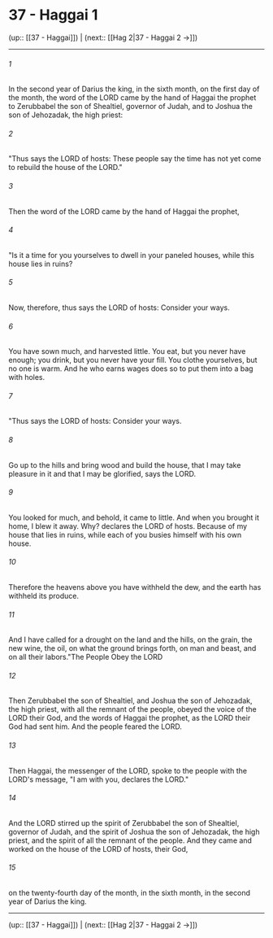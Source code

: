 # 37 - Haggai 1

(up:: [[37 - Haggai]]) | (next:: [[Hag 2|37 - Haggai 2 →]])

***


###### 1 
In the second year of Darius the king, in the sixth month, on the first day of the month, the word of the LORD came by the hand of Haggai the prophet to Zerubbabel the son of Shealtiel, governor of Judah, and to Joshua the son of Jehozadak, the high priest: 

###### 2 
"Thus says the LORD of hosts: These people say the time has not yet come to rebuild the house of the LORD." 

###### 3 
Then the word of the LORD came by the hand of Haggai the prophet, 

###### 4 
"Is it a time for you yourselves to dwell in your paneled houses, while this house lies in ruins? 

###### 5 
Now, therefore, thus says the LORD of hosts: Consider your ways. 

###### 6 
You have sown much, and harvested little. You eat, but you never have enough; you drink, but you never have your fill. You clothe yourselves, but no one is warm. And he who earns wages does so to put them into a bag with holes. 

###### 7 
"Thus says the LORD of hosts: Consider your ways. 

###### 8 
Go up to the hills and bring wood and build the house, that I may take pleasure in it and that I may be glorified, says the LORD. 

###### 9 
You looked for much, and behold, it came to little. And when you brought it home, I blew it away. Why? declares the LORD of hosts. Because of my house that lies in ruins, while each of you busies himself with his own house. 

###### 10 
Therefore the heavens above you have withheld the dew, and the earth has withheld its produce. 

###### 11 
And I have called for a drought on the land and the hills, on the grain, the new wine, the oil, on what the ground brings forth, on man and beast, and on all their labors."The People Obey the LORD 

###### 12 
Then Zerubbabel the son of Shealtiel, and Joshua the son of Jehozadak, the high priest, with all the remnant of the people, obeyed the voice of the LORD their God, and the words of Haggai the prophet, as the LORD their God had sent him. And the people feared the LORD. 

###### 13 
Then Haggai, the messenger of the LORD, spoke to the people with the LORD's message, "I am with you, declares the LORD." 

###### 14 
And the LORD stirred up the spirit of Zerubbabel the son of Shealtiel, governor of Judah, and the spirit of Joshua the son of Jehozadak, the high priest, and the spirit of all the remnant of the people. And they came and worked on the house of the LORD of hosts, their God, 

###### 15 
on the twenty-fourth day of the month, in the sixth month, in the second year of Darius the king.

***

(up:: [[37 - Haggai]]) | (next:: [[Hag 2|37 - Haggai 2 →]])
